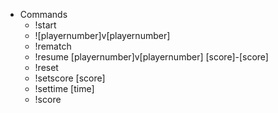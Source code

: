 * Commands
  * !start
  * ![playernumber]v[playernumber]
  * !rematch
  * !resume [playernumber]v[playernumber] [score]-[score]
  * !reset
  * !setscore [score]
  * !settime [time]
  * !score
